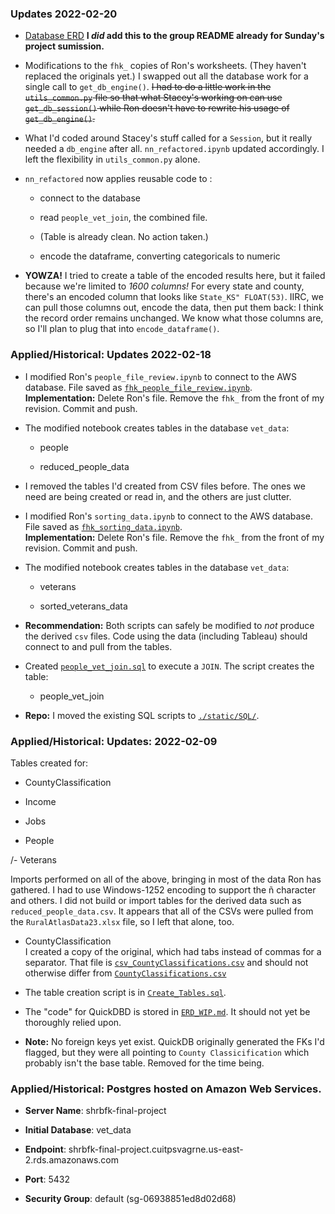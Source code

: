 ### Updates 2022-02-20

- [Database ERD](Images/Database_ERD.png) **I *did* add this to the group README already for Sunday's project sumission.**

- Modifications to the `fhk_` copies of Ron's worksheets. (They haven't replaced the originals yet.) I swapped out all the database work for a single call to `get_db_engine()`. ~~I had to do a little work in the `utils_common.py` file so that what Stacey's working on can use `get_db_session()` while Ron doesn't have to rewrite his usage of `get_db_engine()`.~~

- What I'd coded around Stacey's stuff called for a `Session`, but it really needed a `db_engine` after all. `nn_refactored.ipynb` updated accordingly. I left the flexibility in `utils_common.py` alone.

- `nn_refactored` now applies reusable code to :

    - connect to the database
    
    - read `people_vet_join`, the combined file.

    - (Table is already clean. No action taken.)
    
    - encode the dataframe, converting categoricals to numeric

- **YOWZA!** I tried to create a table of the encoded results here, but it failed because we're limited to *1600 columns!* For every state and county, there's an encoded column that looks like `State_KS" FLOAT(53)`. IIRC, we can pull those columns out, encode the data, then put them back: I think the record order remains unchanged. We know what those columns are, so I'll plan to plug that into `encode_dataframe()`.

### Applied/Historical: Updates 2022-02-18

- I modified Ron's `people_file_review.ipynb` to connect to the AWS database. File saved as [`fhk_people_file_review.ipynb`](`fhk_people_file_review.ipynb`).<br>
**Implementation:** Delete Ron's file. Remove the `fhk_` from the front of my revision. Commit and push.

- The modified notebook creates tables in the database `vet_data`:
    
    - people
    
    - reduced_people_data

- I removed the tables I'd created from CSV files before. The ones we need are being created or read in, and the others are just clutter.

- I modified Ron's `sorting_data.ipynb` to connect to the AWS database. File saved as [`fhk_sorting_data.ipynb`](`fhk_sorting_data.ipynb`).<br>
**Implementation:** Delete Ron's file. Remove the `fhk_` from the front of my revision. Commit and push.

- The modified notebook creates tables in the database `vet_data`:
    
    - veterans
    
    - sorted_veterans_data
    
- **Recommendation:** Both scripts can safely be modified to *not* produce the derived `csv` files. Code using the data (including Tableau) should connect to and pull from the tables.

- Created [`people_vet_join.sql`](static/SQL/people_vet_join.sql) to execute a `JOIN`. The script creates the table:

    - people_vet_join

- **Repo:** I moved the existing SQL scripts to [`./static/SQL/`](static/SQL/).

### Applied/Historical: Updates: 2022-02-09

Tables created for:

- CountyClassification

- Income

- Jobs

- People

/- Veterans

Imports performed on all of the above, bringing in most of the data Ron has gathered. I had to use Windows-1252 encoding to support the &ntilde; character and others. I did not build or import tables for the derived data such as `reduced_people_data.csv`. It appears that all of the CSVs were pulled from the `RuralAtlasData23.xlsx` file, so I left that alone, too.

- CountyClassification
    <br> I created a copy of the original, which had tabs instead of commas for a separator. That file is [`csv_CountyClassifications.csv`](Resources/csv_CountyClassifications.csv) and should not otherwise differ from [`CountyClassifications.csv`](Resources/CountyClassifications.csv)

- The table creation script is in [`Create_Tables.sql`](Scripts/Create_Tables.sql).

- The "code" for QuickDBD is stored in [`ERD_WIP.md`](Scripts/ERD_WIP.md). It should not yet be thoroughly relied upon.

- **Note:** No foreign keys yet exist. QuickDB originally generated the FKs I'd flagged, but they were all pointing to `County Classicification` which probably isn't the base table. Removed for the time being.


### Applied/Historical: Postgres hosted on Amazon Web Services.

- **Server Name**: shrbfk-final-project

- **Initial Database**: vet_data

- **Endpoint**: shrbfk-final-project.cuitpsvagrne.us-east-2.rds.amazonaws.com

- **Port**: 5432

- **Security Group**: default (sg-06938851ed8d02d68)

